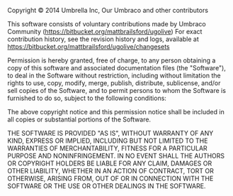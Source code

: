 Copyright &copy; 2014 Umbrella Inc, Our Umbraco and other contributors

This software consists of voluntary contributions made by Umbraco
Community (https://bitbucket.org/mattbrailsford/ugolive) For exact
contribution history, see the revision history and logs, available
at https://bitbucket.org/mattbrailsford/ugolive/changesets

Permission is hereby granted, free of charge, to any person obtaining 
a copy of this software and associated documentation files (the 
"Software"), to deal in the Software without restriction, including 
without limitation the rights to use, copy, modify, merge, publish, 
distribute, sublicense, and/or sell copies of the Software, and to 
permit persons to whom the Software is furnished to do so, subject to 
the following conditions: 

The above copyright notice and this permission notice shall be 
included in all copies or substantial portions of the Software. 

THE SOFTWARE IS PROVIDED "AS IS", WITHOUT WARRANTY OF ANY KIND, 
EXPRESS OR IMPLIED, INCLUDING BUT NOT LIMITED TO THE WARRANTIES OF 
MERCHANTABILITY, FITNESS FOR A PARTICULAR PURPOSE AND 
NONINFRINGEMENT. IN NO EVENT SHALL THE AUTHORS OR COPYRIGHT HOLDERS BE 
LIABLE FOR ANY CLAIM, DAMAGES OR OTHER LIABILITY, WHETHER IN AN ACTION 
OF CONTRACT, TORT OR OTHERWISE, ARISING FROM, OUT OF OR IN CONNECTION 
WITH THE SOFTWARE OR THE USE OR OTHER DEALINGS IN THE SOFTWARE. 
